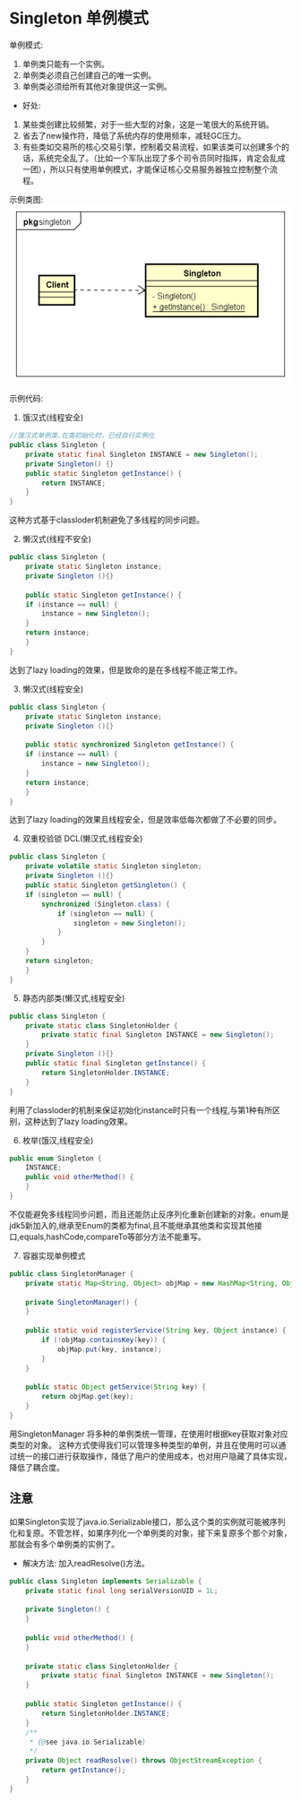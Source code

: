 # Singleton 单例模式


单例模式:
1. 单例类只能有一个实例。
2. 单例类必须自己创建自己的唯一实例。
3. 单例类必须给所有其他对象提供这一实例。

- 好处:
1. 某些类创建比较频繁，对于一些大型的对象，这是一笔很大的系统开销。
2. 省去了new操作符，降低了系统内存的使用频率，减轻GC压力。
3. 有些类如交易所的核心交易引擎，控制着交易流程，如果该类可以创建多个的话，系统完全乱了。（比如一个军队出现了多个司令员同时指挥，肯定会乱成一团），所以只有使用单例模式，才能保证核心交易服务器独立控制整个流程。


示例类图:
![SimpleFactory](images/4.Singleton_uml.png)

示例代码:

1. 饿汉式(线程安全)
```java
//饿汉式单例类.在类初始化时，已经自行实例化 
public class Singleton {
    private static final Singleton INSTANCE = new Singleton();
	private Singleton() {}
    public static Singleton getInstance() {
        return INSTANCE;
    }
}
```
这种方式基于classloder机制避免了多线程的同步问题。

2. 懒汉式(线程不安全)
```java
public class Singleton {
    private static Singleton instance;
    private Singleton (){}

    public static Singleton getInstance() {
	if (instance == null) {
	    instance = new Singleton();
	}
	return instance;
    }
}
```
达到了lazy loading的效果，但是致命的是在多线程不能正常工作。

3. 懒汉式(线程安全)
```java
public class Singleton {
    private static Singleton instance;
    private Singleton (){}

    public static synchronized Singleton getInstance() {
	if (instance == null) {
	    instance = new Singleton();
	}
	return instance;
    }
}
```
达到了lazy loading的效果且线程安全，但是效率低每次都做了不必要的同步。

4. 双重校验锁 DCL(懒汉式,线程安全)
```java
public class Singleton {
    private volatile static Singleton singleton;
    private Singleton (){}
    public static Singleton getSingleton() {
	if (singleton == null) {
	    synchronized (Singleton.class) {
			if (singleton == null) {
			    singleton = new Singleton();
			}
	    }
	}
	return singleton;
    }
}
```

5. 静态内部类(懒汉式,线程安全)
```java
public class Singleton {
    private static class SingletonHolder {
		private static final Singleton INSTANCE = new Singleton();
    }
    private Singleton (){}
    public static final Singleton getInstance() {
		return SingletonHolder.INSTANCE;
    }
}
```
利用了classloder的机制来保证初始化instance时只有一个线程,与第1种有所区别，这种达到了lazy loading效果。

6. 枚举(饿汉,线程安全)
```java
public enum Singleton {
    INSTANCE;
    public void otherMethod() {
    }
}
```
不仅能避免多线程同步问题，而且还能防止反序列化重新创建新的对象。enum是jdk5新加入的,继承至Enum的类都为final,且不能继承其他类和实现其他接口,equals,hashCode,compareTo等部分方法不能重写。

7. 容器实现单例模式
```java
public class SingletonManager {
	private static Map<String, Object> objMap = new HashMap<String, Object>();

	private SingletonManager() {
	}

	public static void registerService(String key, Object instance) {
		if (!objMap.containsKey(key)) {
			objMap.put(key, instance);
		}
	}

	public static Object getService(String key) {
		return objMap.get(key);
	}
}
```
用SingletonManager 将多种的单例类统一管理，在使用时根据key获取对象对应类型的对象。
这种方式使得我们可以管理多种类型的单例，并且在使用时可以通过统一的接口进行获取操作，降低了用户的使用成本，也对用户隐藏了具体实现，降低了耦合度。


## 注意
如果Singleton实现了java.io.Serializable接口，那么这个类的实例就可能被序列化和复原。不管怎样，如果序列化一个单例类的对象，接下来复原多个那个对象，那就会有多个单例类的实例了。
- 解决方法: 加入readResolve()方法。
```java
public class Singleton implements Serializable {
	private static final long serialVersionUID = 1L;

	private Singleton() {
	}

	public void otherMethod() {
	}

	private static class SingletonHolder {
		private static final Singleton INSTANCE = new Singleton();
	}

	public static Singleton getInstance() {
		return SingletonHolder.INSTANCE;
	}
	/**
	 * {@see java.io.Serializable}
	 */
	private Object readResolve() throws ObjectStreamException {
		return getInstance();
	}
}
```